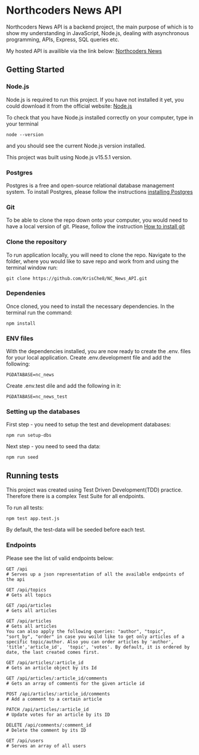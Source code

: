 # Northcoders News API
Northcoders News API is a backend project, the main purpose of which is to show my understanding in JavaScript, Node.js, dealing with asynchronous programming, APIs, Express, SQL queries etc.

My hosted API is availible via the link below:
[Northcoders News](https://nc-news-24h6.onrender.com/api)


## Getting Started
### Node.js
Node.js is required to run this project. If you have not installed it yet, you could download it from the official website:
[Node.js](https://nodejs.org/en)

To check that you have Node.js installed correctly on your computer, type in your terminal

```
node --version
```

and you should see the current Node.js version installed.

This project was built using Node.js v15.5.1 version.

### Postgres
Postgres is a free and open-source relational database management system. 
To install Postgres, please follow the instructions [installing Postgres](https://www.postgresguide.com/setup/install/)

### Git
To be able to clone the repo down onto your computer, you would need to have a local version of git. Please, follow the instruction
[How to install git](https://git-scm.com/book/en/v2/Getting-Started-Installing-Git)

### Clone the repository
To run application locally, you will need to clone the repo. Navigate to the folder, where you would like to save repo and work from and using the terminal window run:

```
git clone https://github.com/KrisChe8/NC_News_API.git
```

### Dependenies
Once cloned, you need to install the necessary dependencies. In the terminal run the command:

```
npm install
```

### ENV files
With the dependencies installed, you are now ready to create the .env. files for your local application. 
Create .env.development file and add the following:

```
PGDATABASE=nc_news
```

Create .env.test dile and add the following in it:

```
PGDATABASE=nc_news_test
```

### Setting up the databases
First step - you need to setup the test and development databases:

```
npm run setup-dbs
```

Next step - you need to seed tha data:

```
npm run seed
```

## Running tests
This project was created using Test Driven Development(TDD) practice. Therefore there is a complex Test Suite for all endpoints.

To run all tests:

```
npm test app.test.js
```

By default, the test-data will be seeded before each test.  

### Endpoints
Please see the list of valid endpoints below:

```http
GET /api
# Serves up a json representation of all the available endpoints of the api
```

```http
GET /api/topics
# Gets all topics
```

```http
GET /api/articles
# Gets all articles
```

```http
GET /api/articles
# Gets all articles
You can also apply the following queries: "author", "topic", "sort_by", "order" in case you woild like to get only articles of a specific topic/author. Also you can order articles by 'author', 'title','article_id',  'topic', 'votes'. By default, it is ordered by date, the last created comes first.
```

```http
GET /api/articles/:article_id
# Gets an article object by its Id
```

```http
GET /api/articles/:article_id/comments
# Gets an array of comments for the given article id
```

```http
POST /api/articles/:article_id/comments
# Add a comment to a certain article
```

```http
PATCH /api/articles/:article_id
# Update votes for an article by its ID
```

```http
DELETE /api/comments/:comment_id
# Delete the comment by its ID
```

```http
GET /api/users
# Serves an array of all users
```






